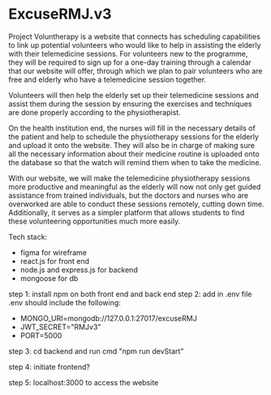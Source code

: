 # ExcuseRMJ.v3

Project Voluntherapy is a website that connects has scheduling capabilities to link up potential volunteers who would like to help in assisting the elderly with their telemedicine sessions. For volunteers new to the programme, they will be required to sign up for a one-day training through a calendar that our website will offer, through which we plan to pair volunteers who are free and elderly who have a telemedicine session together.

Volunteers will then help the elderly set up their telemedicine sessions and assist them during the session by ensuring the exercises and techniques are done properly according to the physiotherapist.

On the health institution end, the nurses will fill in the necessary details of the patient and help to schedule the physiotherapy sessions for the elderly and upload it onto the website. They will also be in charge of making sure all the necessary information about their medicine routine is uploaded onto the database so that the watch will remind them when to take the medicine.

With our website, we will make the telemedicine physiotherapy sessions more productive and meaningful as the elderly will now not only get guided assistance from trained individuals, but the doctors and nurses who are overworked are able to conduct these sessions remotely, cutting down time. Additionally, it serves as a simpler platform that allows students to find these volunteering opportunities much more easily.


Tech stack: 
- figma for wireframe
- react.js for front end
- node.js and express.js for backend
- mongoose for db

step 1: install npm on both front end and back end
step 2: add in .env file
.env should include the following:
- MONGO_URI=mongodb://127.0.0.1:27017/excuseRMJ
- JWT_SECRET="RMJv3"
- PORT=5000

step 3: cd backend and run cmd "npm run devStart"

step 4: initiate frontend?

step 5: localhost:3000 to access the website
